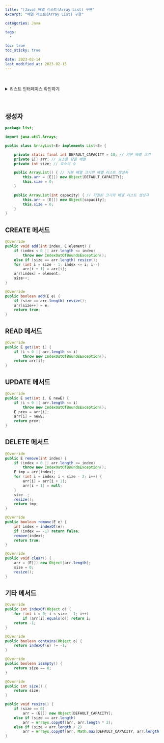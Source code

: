 ```yaml
---
title: "[Java] 배열 리스트(Array List) 구현"
excerpt: "배열 리스트(Array List) 구현"

categories: Java
  - 
tags:
  - 

toc: true
toc_sticky: true
 
date: 2023-02-14
last_modified_at: 2023-02-15
---
```

<br>
<br>
<details>
<summary>리스트 인터페이스 확인하기</summary>
- 리스트 인터페이스가 가져야할 메서드는 다음과 같다. 모든 메서드를 포함하지 않았고, 대표적인 메서드만 나열하였다.

|기능|반환 타입|메서드|설명|
|:---:|:---:|:---|:---|
|CREATE|void|add(int index, E element)|지정된 인덱스에 지정된 요소를 삽입합니다.|
|CREATE|boolean|add(E e)|지정된 요소를 마지막에 추가합니다.|
|READ|E|get(int index)|지정된 인덱스의 요소를 반환합니다.|
|UPDATE|E|set(int index, E element)|지정한 위치의 요소를 지정한 요소로 교체합니다.|
|DELETE|E|remove(int index)|지정한 인덱스의 요소를 제거합니다.|
|DELETE|boolean|remove(Object o)|첫 요소부터 탐색하여 지정한 요소가 존재한다면 해당 요소를 삭제합니다.|
|DELETE|void|clear()|모든 요소를 삭제합니다.|
|Etc|boolean|contains(Object o)|지정한 요소를 포함하고 있다면 true를 반환합니다.|
|Etc|int|indexOf(Object o)|지정된 요소의 인덱스를 반환합니다. 없다면 -1을 반환합니다.|
|Etc|boolean|isEmpty()|요소를 포함하고 있지 않다면 true를 반환합니다.|
|Etc|int|size()|요소의 개수를 반홥합니다.|

- 위를 토대로 Java로 리스트 인터페이스를 만들면 다음과 같다.
```java
package list;

/**
 *
 * @author andpact
 * @param <E> the type of elements it this list
 * 
 */
public interface List<E> {

	/**
	 * 지정된 인덱스에 지정된 요소를 삽입합니다.
	 * @param index 요소를 삽입할 인덱스
	 * @param element 삽입할 요소
	 */
	public void add(int index, E element);

	/**
	 * 지정된 요소를 마지막에 추가합니다.
	 * @param e 추가할 요소
	 * @return 요소 추가에 성공하면 true를 반환한다.
	 */
	public boolean add(E e);

	/**
	 * 지정된 인덱스의 요소를 반환합니다.
	 * @param i 반환할 요소의 인덱스
	 * @return 반환할 요소
	 */
	public E get(int i);

	/**
	 * 지정한 위치의 요소를 지정한 요소로 교체합니다.
	 * @param i 변경될 요소의 인덱스
	 * @param e 새로운 요소
	 * @return
	 */
	public E set(int i, E e);

	/**
	 * 지정한 인덱스의 요소를 제거합니다.
	 * @param index 삭제할 요소의 인덱스
	 * @return 지정된 요소에 위치했던 요소
	 */
	public E remove(int index);

	/**
	 * 첫 요소부터 탐색하여 지정한 요소가 존재한다면 해당 요소를 삭제합니다.
	 * @param e 삭제할 요소
	 * @return 지정되 요소를 포함하고 있다면 true를 반환
	 */
	public boolean remove(E e);

	/**
	 * 모든 요소를 삭제합니다.
	 */
	public void clear();

	/**
	 * 지정한 요소를 포함하고 있다면 true를 반환합니다.
	 * @param o 포함 여부를 확인할 객체
	 * @return 지정된 객체를 포함하고 있다면 true를 반환
	 */
	public boolean contains(Object o);

	/**
	 * 지정된 요소의 인덱스를 반환합니다. 없다면 -1을 반환합니다.
	 * @param o 인덱스를 확인할 요소
	 * @return 지정된 객체가 존재한다면 해당 객체의 인덱스 반환, 그렇지 않으면 -1 반환
	 */
	public int indexOf(Object o);

	/**
	 * 요소를 포함하고 있지 않다면 true를 반환합니다.
	 * @return 요소를 포함하고 있지 않다면 true 반환
	 */
	public boolean isEmpty();

	/**
	 * 요소의 개수를 반홥합니다.
	 * @return 요소의 개수 반환
	 */
	public int size();
}
```
</details>
<br>
<br>

## **생성자**

```java
package list;

import java.util.Arrays;

public class ArrayList<E> implements List<E> {

    private static final int DEFAULT_CAPACITY = 10; // 기본 배열 크기
    private E[] arr; // 요소를 담을 배열
    private int size; // 요소의 수

    public ArrayList() { // 기본 배열 크기의 배열 리스트 생성자
        this.arr = (E[]) new Object[DEFAULT_CAPACITY];
        this.size = 0;
    }

    public ArrayList(int capacity) { // 지정된 크기의 배열 리스트 생성자
        this.arr = (E[]) new Object[capacity];
        this.size = 0;
    }
}
```
## **CREATE 메서드**
```java
@Override
public void add(int index, E element) {
    if (index < 0 || arr.length <= index)
        throw new IndexOutOfBoundsException();
    else if (size == arr.length) resize();
    for (int i = size - 1; index <= i; i--)
        arr[i + 1] = arr[i];
    arr[index] = element;
    size++;
}

@Override
public boolean add(E e) {
    if (size == arr.length) resize();
    arr[size++] = e;
    return true;
}
```
## **READ 메서드**
```java
@Override
public E get(int i) {
    if (i < 0 || arr.length <= i)
        throw new IndexOutOfBoundsException();
    return arr[i];
}
```
## **UPDATE 메서드**
```java
@Override
public E set(int i, E newE) {
    if (i < 0 || arr.length <= i)
        throw new IndexOutOfBoundsException();
    E prev = arr[i];
    arr[i] = newE;
    return prev;
}
```
## **DELETE 메서드**
```java
@Override
public E remove(int index) {
    if (index < 0 || arr.length <= index)
        throw new IndexOutOfBoundsException();
    E tmp = arr[index];
    for (int i = index; i < size - 2; i++) {
        arr[i] = arr[i + 1];
        arr[i + 1] = null;
    }
    size--;
    resize();
    return tmp;
}

@Override
public boolean remove(E e) {
    int index = indexOf(e);
    if (index == -1) return false;
    remove(index);
    return true;
}

@Override
public void clear() {
    arr = (E[]) new Object[arr.length];
    size = 0;
    resize();
}
```
## **기타 메서드**
```java
@Override
public int indexOf(Object o) {
    for (int i = 0; i < size - 1; i++)
        if (arr[i].equals(o)) return i;
    return -1;
}

@Override
public boolean contains(Object o) {
    return indexOf(o) != -1;
}

@Override
public boolean isEmpty() {
    return size == 0;
}

@Override
public int size() {
    return size;
}

public void resize() {
    if (size == 0)
        arr = (E[]) new Object[DEFAULT_CAPACITY];
    else if (size == arr.length)
        arr = Arrays.copyOf(arr, arr.length * 2);
    else if (size < arr.length / 2)
        arr = Arrays.copyOf(arr, Math.max(DEFAULT_CAPACITY, arr.length / 2));
}
```
